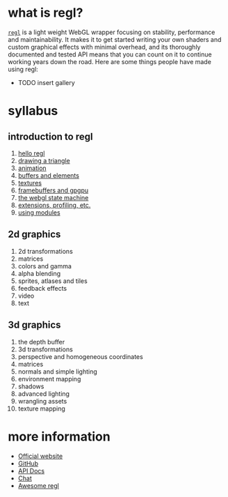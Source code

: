 <script>
var regl = require('regl')()
var style = regl.container.style
style.width = '100%'
style.height = '400px'
require('./tuts/logo.js')(regl)
</script>

# what is regl?

[`regl`](https://github.com/regl-project/regl) is a light weight WebGL wrapper focusing on stability, performance and maintainability.  It makes it to get started writing your own shaders and custom graphical effects with minimal overhead, and its thoroughly documented and tested API means that you can count on it to continue working years down the road.  Here are some things people have made using regl:

* TODO insert gallery

# syllabus

## introduction to regl
1. [hello regl](01-hello.html)
1. [drawing a triangle](02-triangle.html)
1. [animation](03-animation.html)
1. [buffers and elements](04-buffers.html)
1. [textures](05-textures.html)
1. [framebuffers and gpgpu](06-framebuffers.html)
1. [the webgl state machine](07-state.html)
1. [extensions, profiling, etc.](08-extensions.html)
1. [using modules](09-modules.html)

## 2d graphics

1. 2d transformations
1. matrices
1. colors and gamma
1. alpha blending
1. sprites, atlases and tiles
1. feedback effects
1. video
1. text

## 3d graphics

1. the depth buffer
1. 3d transformations
1. perspective and homogeneous coordinates
1. matrices
1. normals and simple lighting
1. environment mapping
1. shadows
1. advanced lighting
1. wrangling assets
1. texture mapping

# more information

* [Official website](https://regl.party)
* [GitHub](https://github.com/regl-project/regl)
* [API Docs](https://github.com/regl-project/regl/blob/gh-pages/API.md)
* [Chat](https://gitter.im/mikolalysenko/regl)
* [Awesome regl](https://github.com/regl-project/awesome-regl)
